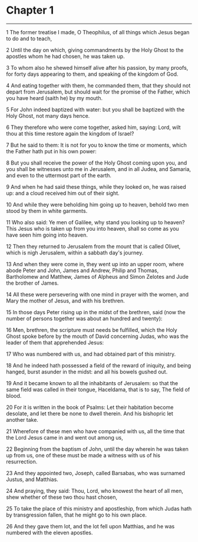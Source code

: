 # Chapter 1

***

1 The former treatise I made, O Theophilus, of all things which Jesus began to do and to teach,

2 Until the day on which, giving commandments by the Holy Ghost to the apostles whom he had chosen, he was taken up.

3 To whom also he shewed himself alive after his passion, by many proofs, for forty days appearing to them, and speaking of the kingdom of God.

4 And eating together with them, he commanded them, that they should not depart from Jerusalem, but should wait for the promise of the Father, which you have heard (saith he) by my mouth.

5 For John indeed baptized with water: but you shall be baptized with the Holy Ghost, not many days hence.

6 They therefore who were come together, asked him, saying: Lord, wilt thou at this time restore again the kingdom of Israel?

7 But he said to them: It is not for you to know the time or moments, which the Father hath put in his own power:

8 But you shall receive the power of the Holy Ghost coming upon you, and you shall be witnesses unto me in Jerusalem, and in all Judea, and Samaria, and even to the uttermost part of the earth.

9 And when he had said these things, while they looked on, he was raised up: and a cloud received him out of their sight.

10 And while they were beholding him going up to heaven, behold two men stood by them in white garments.

11 Who also said: Ye men of Galilee, why stand you looking up to heaven? This Jesus who is taken up from you into heaven, shall so come as you have seen him going into heaven.

12 Then they returned to Jerusalem from the mount that is called Olivet, which is nigh Jerusalem, within a sabbath day's journey.

13 And when they were come in, they went up into an upper room, where abode Peter and John, James and Andrew, Philip and Thomas, Bartholomew and Matthew, James of Alpheus and Simon Zelotes and Jude the brother of James.

14 All these were persevering with one mind in prayer with the women, and Mary the mother of Jesus, and with his brethren.

15 In those days Peter rising up in the midst of the brethren, said (now the number of persons together was about an hundred and twenty):

16 Men, brethren, the scripture must needs be fulfilled, which the Holy Ghost spoke before by the mouth of David concerning Judas, who was the leader of them that apprehended Jesus:

17 Who was numbered with us, and had obtained part of this ministry.

18 And he indeed hath possessed a field of the reward of iniquity, and being hanged, burst asunder in the midst: and all his bowels gushed out.

19 And it became known to all the inhabitants of Jerusalem: so that the same field was called in their tongue, Haceldama, that is to say, The field of blood.

20 For it is written in the book of Psalms: Let their habitation become desolate, and let there be none to dwell therein. And his bishopric let another take.

21 Wherefore of these men who have companied with us, all the time that the Lord Jesus came in and went out among us,

22 Beginning from the baptism of John, until the day wherein he was taken up from us, one of these must be made a witness with us of his resurrection.

23 And they appointed two, Joseph, called Barsabas, who was surnamed Justus, and Matthias.

24 And praying, they said: Thou, Lord, who knowest the heart of all men, shew whether of these two thou hast chosen,

25 To take the place of this ministry and apostleship, from which Judas hath by transgression fallen, that he might go to his own place.

26 And they gave them lot, and the lot fell upon Matthias, and he was numbered with the eleven apostles.

